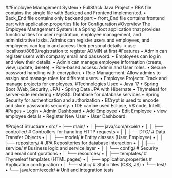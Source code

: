 ##Employee Management System
•	FullStack Java Project
•	RBA file contains the single file with Backend and Frontend implemented.
•	Back_End file contains only backend part
•	front_End file contains frontend part with application.properties file for Configuration
#Overview
The Employee Management System is a Spring Boot application that provides functionalities for user registration, employee management, and administrative tasks. Admins can register users and employees, and employees can log in and access their personal details.
•	use localhost/8080/registration to register ADMIN at first
#Features
•	Admin can register users with company email and password.
•	Employees can log in and view their details.
•	Admin can manage employee information (create, view, update, delete).
•	Role-based access: Admin and User roles.
•	Secure password handling with encryption.
•	Role Management: Allow admins to assign and manage roles for different users.
•	Employee Projects: Track and manage projects for employees.
#Technologies Used
•	Java 17
•	Spring Boot (Web, Security, JPA)
•	Spring Data JPA with Hibernate
•	Thymeleaf for server-side rendering
•	MySQL Database for database services
•	Spring Security for authentication and authorization
•	BCrypt is used to encode and store passwords securely.
•	IDE can be used Eclipse, VS code, IntellIj
#Pages
•	Login
•	Admin Dashboard
•	Add Employee
•	Edit Employee
•	view employee details
•	Register New User
•	User Dashboard

#Project Structure
•	src/
•	├── main/
•	│   ├── java/com/excelr/
•	│   │   ├── controller/           # Controllers for handling HTTP requests
•	│   │   ├── DTO/                  # Data Transfer Objects
•	│   │   ├── model/                # Entity classes (User, Employee)
•	│   │   ├── repository/           # JPA Repositories for database interaction
•	│   │   ├── service/              # Business logic and service layer
•	│   │   └── config/               # Security and email configurations
•	│   └── resources/
•	│       ├── templates/            # Thymeleaf templates (HTML pages)
•	│       ├── application.properties # Application configuration
•	│       └── static/               # Static files (CSS, JS)
•	└── test/
•	    └── java/com/excelr/          # Unit and integration tests
